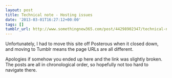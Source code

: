 ```yaml
---
layout: post
title: Technical note - Hosting issues
date: '2013-03-01T16:27:12+00:00'
tags: []
tumblr_url: http://www.somethingnew365.com/post/44298902347/technical-note-hosting-issues
---
```

Unfortunately, I had to move this site off Posterous when it closed down, and moving to Tumblr means the page URLs are all different.

Apologies if somehow you ended up here and the link was slightly broken. The posts are all in chronological order, so hopefully not too hard to navigate there.

